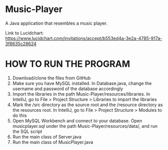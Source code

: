 # Music-Player

A Java application that resembles a music player.

Link to Lucidchart: 
https://www.lucidchart.com/invitations/accept/b553ed4a-3e2a-4785-917a-3f8635c28624

<h1>HOW TO RUN THE PROGRAM</h1>

<ol>
  <li>Download/clone the files from GitHub</li>
  <li>Make sure you have MySQL installed. In Database.java, change the username and password of the database accordingly</li>
  <li>Import the libraries in the path Music-Player/resources/libraries. In IntelliJ, go to File > Project Structure > Libraries to import the libraries</li>
  <li>Mark the /src directory as the source root and the /resource directory as the resources root. In IntelliJ, go to File > Project Structure > Modules to do this</li>
  <li>Open MySQL Workbench and connect to your database. Open musicplayer.sql under the path Music-Player/resources/data/, and run the SQL script</li>
  <li>Run the main class of Server.java</li>
  <li>Run the main class of MusicPlayer.java</li>
</ol>
